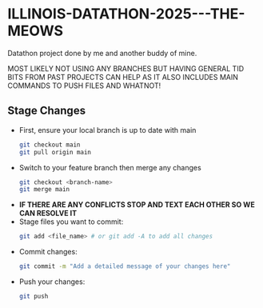 # ILLINOIS-DATATHON-2025---THE-MEOWS
Datathon project done by me and another buddy of mine. 

MOST LIKELY NOT USING ANY BRANCHES BUT HAVING GENERAL TID BITS FROM PAST PROJECTS CAN HELP AS IT ALSO INCLUDES MAIN COMMANDS TO PUSH FILES AND WHATNOT! 

## Stage Changes
- First, ensure your local branch is up to date with main
  ```bash
  git checkout main
  git pull origin main
  ```
- Switch to your feature branch then merge any changes
  ```bash
  git checkout <branch-name>
  git merge main
  ```
- **IF THERE ARE ANY CONFLICTS STOP AND TEXT EACH OTHER SO WE CAN RESOLVE IT**
- Stage files you want to commit:
  ```bash
  git add <file_name> # or git add -A to add all changes
  ```
- Commit changes:
  ```bash
  git commit -m "Add a detailed message of your changes here"
  ```
- Push your changes:
  ```bash
  git push
  ```



